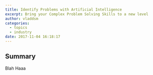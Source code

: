 ```yaml
---
title: Identify Problems with Artificial Intelligence
excerpt: Bring your Complex Problem Solving Skills to a new level
author: vladdsm
categories:
  - topics
  - industry
date: 2017-11-04 16:18:17
---
```


## Summary

Blah Haaa

